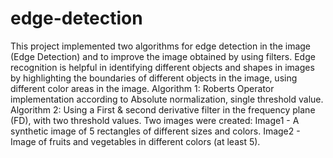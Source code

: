 # edge-detection


This project implemented two algorithms for edge detection in the image (Edge Detection) and to improve the image obtained by using filters.
Edge recognition is helpful in identifying different objects and shapes in images by highlighting the boundaries of different objects in the image,
using different color areas in the image.
Algorithm 1: Roberts Operator implementation according to Absolute normalization, single threshold value.
Algorithm 2: Using a First & second derivative filter in the frequency plane (FD), with two threshold values.
Two images were created:
Image1 - A synthetic image of 5 rectangles of different sizes and colors.
Image2 - Image of fruits and vegetables in different colors (at least 5).
